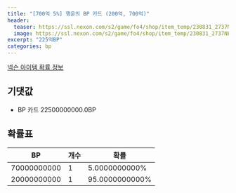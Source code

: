 ```yaml
---
title: "[700억 5%] 행운의 BP 카드 (200억, 700억)"
header:
  teaser: https://ssl.nexon.com/s2/game/fo4/shop/item_temp/230831_2737NE39PA12/200330011_s.png
  image: https://ssl.nexon.com/s2/game/fo4/shop/item_temp/230831_2737NE39PA12/200330011_s.png
excerpt: "225억BP"
categories: bp
---
```

[넥슨 아이템 확률 정보](http://iteminfo.nexon.com/probability/fo4?sn=7363)

## 기댓값
  - BP 카드 22500000000.0BP

## 확률표

|BP|개수|확률|
|---|---|---|
|70000000000|1|5.0000000000%|
|20000000000|1|95.0000000000%|
